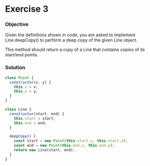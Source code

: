 # Exercise 3

### Objective

Given the definitions shown in code, you are asked to implement Line.deepCopy() to perform a deep copy of the given Line object.

This method should return a copy of a Line that contains copies of its start/end points.

### Solution

```javascript
class Point {
  constructor(x, y) {
    this.x = x;
    this.y = y;
  }
}

class Line {
  constructor(start, end) {
    this.start = start;
    this.end = end;
  }

  deepCopy() {
    const start = new Point(this.start.x, this.start.y);
    const end = new Point(this.end.x, this.end.y);
    return new Line(start, end);
  }
}
```
